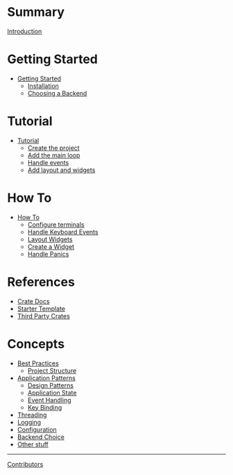 # Summary

[Introduction](./README.md)

# Getting Started

- [Getting Started](./getting-started/getting-started.md)
  - [Installation](./getting-started/installation.md)
  - [Choosing a Backend](./getting-started/choosing-a-backend.md)

# Tutorial

- [Tutorial](./tutorial/README.md)
  - [Create the project]()
  - [Add the main loop]()
  - [Handle events]()
  - [Add layout and widgets]()

# How To

- [How To]()
  - [Configure terminals]()
  - [Handle Keyboard Events]()
  - [Layout Widgets]()
  - [Create a Widget]()
  - [Handle Panics]()

# References

- [Crate Docs]()
- [Starter Template]()
- [Third Party Crates]()

# Concepts

- [Best Practices]()
  - [Project Structure]()
- [Application Patterns]()
  - [Design Patterns]()
  - [Application State]()
  - [Event Handling]()
  - [Key Binding]()
- [Threading]()
- [Logging]()
- [Configuration]()
- [Backend Choice]()
- [Other stuff]()

---

[Contributors](contributors.md)
